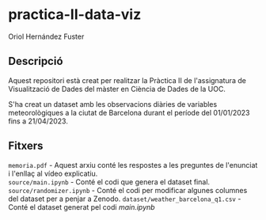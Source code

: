 # practica-II-data-viz

Oriol Hernández Fuster

## Descripció

Aquest repositori està creat per realitzar la Pràctica II de l'assignatura de Visualització de Dades del màster en Ciència de Dades de la UOC.

S'ha creat un dataset amb les observacions diàries de variables meteorològiques a la ciutat de Barcelona durant el període del 01/01/2023 fins a 21/04/2023.

## Fitxers

`memoria.pdf` - Aquest arxiu conté les respostes a les preguntes de l'enunciat i l'enllaç al vídeo explicatiu.  
`source/main.ipynb` - Conté el codi que genera el dataset final.  
`source/randomizer.ipynb` - Conté el codi per modificar algunes columnes del dataset per a penjar a Zenodo. 
`dataset/weather_barcelona_q1.csv` - Conté el dataset generat pel codi _main.ipynb_

